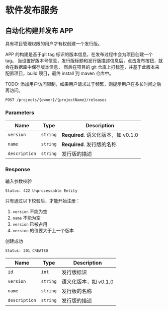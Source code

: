 # 软件发布服务

## 自动化构建并发布 APP

具有项目管理权限的用户才有权创建一个发行版。

APP 的构建是基于git tag 标识的版本信息，在发布过程中会为项目创建一个 tag。
当设置好版本号信息，发行版标题和发行版描述信息后，点击发布按钮，就会在数据库中保存版本信息，
然后在项目的 git 仓库上打标签，并基于此版本来配置项目，build 项目，最终 install 到 maven 仓库中。

TODO: 添加用户访问限制，如果用户请求过于频繁，则提示用户在多长时间之后再访问。

```text
POST /projects/{owner}/{projectName}/releases
```

### Parameters

| Name          | Type     | Description                         |
| ------------- | -------- | ----------------------------------- |
| `version`     | `string` | **Required**. 语义化版本，如 v0.1.0 |
| `name`        | `string` | **Required**. 发行版的名称          |
| `description` | `string` | 发行版的描述                        |

### Response

输入参数校验

```text
Status: 422 Unprocessable Entity
```

只有通过以下校验后，才能开始注册：

1. `version` 不能为空
2. `name` 不能为空
3. `version` 已被占用
4. `version` 的值要大于上一个版本

创建成功

```text
Status: 201 CREATED
```

| Name          | Type     | Description           |
| ------------- | -------- | --------------------- |
| `id`          | `int`    | 发行版标识            |
| `version`     | `string` | 语义化版本，如 v0.1.0 |
| `name`        | `string` | 发行版的名称          |
| `description` | `string` | 发行版的描述          |
